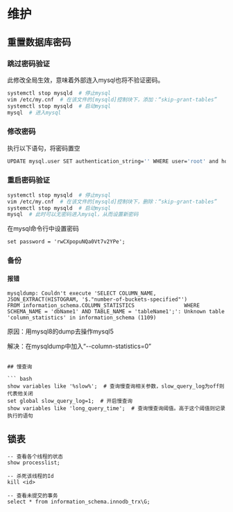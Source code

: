 # 维护

## 重置数据库密码

### 跳过密码验证

此修改全局生效，意味着外部连入mysql也将不验证密码。

``` bash
systemctl stop mysqld  # 停止mysql
vim /etc/my.cnf  # 在该文件的[mysqld]控制块下，添加：“skip-grant-tables”
systemctl stop mysqld  # 启动mysql
mysql  # 进入mysql
```


### 修改密码

执行以下语句，将密码置空

``` bash
UPDATE mysql.user SET authentication_string='' WHERE user='root' and host='localhost';
```

### 重启密码验证

``` bash
systemctl stop mysqld  # 停止mysql
vim /etc/my.cnf  # 在该文件的[mysqld]控制块下，删除：“skip-grant-tables”
systemctl stop mysqld  # 启动mysql
mysql  # 此时可以无密码进入mysql，从而设置新密码
```

在mysql命令行中设置密码

``` mysql
set password = 'rwCXpopuNQa0Vt7v2YPe';
```

### 备份


#### 报错

```
mysqldump: Couldn't execute 'SELECT COLUMN_NAME,                       JSON_EXTRACT(HISTOGRAM, '$."number-of-buckets-specified"')                FROM information_schema.COLUMN_STATISTICS                WHERE SCHEMA_NAME = 'dbName1' AND TABLE_NAME = 'tableName1';': Unknown table 'column_statistics' in information_schema (1109)
```

原因：用mysql8的dump去操作mysql5

解决：在mysqldump中加入“--column-statistics=0”
``` 

## 慢查询

​``` bash
show variables like '%slow%';  # 查询慢查询相关参数，slow_query_log为off则代表他关闭
set global slow_query_log=1;  # 开启慢查询
show variables like 'long_query_time';  # 查询慢查询阈值。高于这个阈值则记录执行的语句
```

## 锁表

```mysql
-- 查看各个线程的状态
show processlist;

-- 杀死该线程的Id
kill <id>

-- 查看未提交的事务
select * from information_schema.innodb_trx\G;
```

